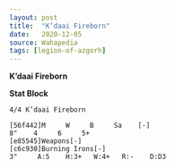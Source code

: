 ```yaml
---
layout: post
title:  "K’daai Fireborn"
date:   2020-12-05
source: Wahapedia
tags: [legion-of-azgorh]
---
```


**K’daai Fireborn**

**Stat Block**
```
4/4 K’daai Fireborn
```

```
[56f442]M     W     B     Sa    [-]
8"    4     6     5+    
[e85545]Weapons[-]
[c6c930]Burning Irons[-]
3"     A:5    H:3+   W:4+   R:-    D:D3  
```


